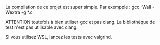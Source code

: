 

La compilation de ce projet est super simple. Par exempple :
gcc -Wall -Wextra -g *.c

ATTENTION toutefois à bien utiliser gcc et pas clang. La bibliothèque de test n'est pas utilisable avec clang.

Si vous utilisez WSL, lancez les tests avec valgrind.
